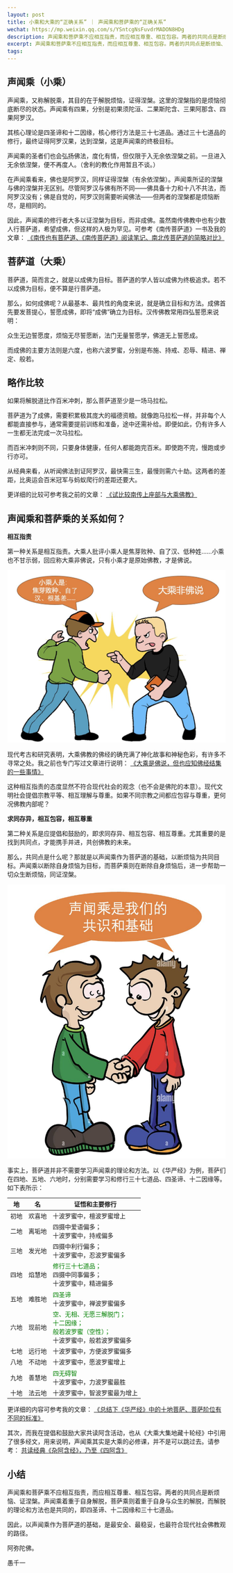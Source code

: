 ```yaml
---
layout: post
title: 小乘和大乘的“正确关系” ｜ 声闻乘和菩萨乘的“正确关系”
wechat: https://mp.weixin.qq.com/s/YSntcgNsFuvdrMADON8HDg
description: 声闻乘和菩萨乘不应相互指责，而应相互尊重、相互包容。两者的共同点是断烦恼、证涅槃。声闻乘着重于自身解脱，菩萨乘则着重于自身与众生的解脱，而解脱的理论和方法也是共同的，即四圣谛、十二因缘和三十七道品。
excerpt: 声闻乘和菩萨乘不应相互指责，而应相互尊重、相互包容。两者的共同点是断烦恼、证涅槃。声闻乘着重于自身解脱，菩萨乘则着重于自身与众生的解脱，而解脱的理论和方法也是共同的，即四圣谛、十二因缘和三十七道品。
tags:
---
```


## 声闻乘（小乘）

声闻乘，又称解脱乘，其目的在于解脱烦恼，证得涅槃。这里的涅槃指的是烦恼彻底断尽的状态。声闻乘有四果，分别是初果须陀洹、二果斯陀含、三果阿那含、四果阿罗汉。

其核心理论是四圣谛和十二因缘，核心修行方法是三十七道品。通过三十七道品的修行，最终证得阿罗汉果，达到涅槃，这是声闻乘的终极目标。

声闻乘的圣者们也会弘扬佛法，度化有情，但仅限于入无余依涅槃之前。一旦进入无余依涅槃，便不再度人。（舍利的教化作用暂且不谈。）

在声闻乘看来，佛也是阿罗汉，同样证得涅槃（有余依涅槃）。声闻乘所证的涅槃与佛的涅槃并无区别。尽管阿罗汉与佛有所不同——佛具备十力和十八不共法，而阿罗汉没有；佛是自觉的，阿罗汉则需要听闻佛法——但两者的涅槃都是烦恼断尽，是相同的。

因此，声闻乘的修行者大多以证涅槃为目标，而非成佛。虽然南传佛教中也有少数人行菩萨道，希望成佛，但这样的人极为罕见。可参考《南传菩萨道》一书及我的文章：
[《南传也有菩萨道、《南传菩萨道》阅读笔记、南北传菩萨道的简略对比》](https://mp.weixin.qq.com/s/fwgHuMw9PTOZsy7OEDzDyA)

## 菩萨道（大乘）

菩萨道，简而言之，就是以成佛为目标。菩萨道的学人皆以成佛为终极追求。若不以成佛为目标，便不算是行菩萨道。

那么，如何成佛呢？从最基本、最共性的角度来说，就是确立目标和方法。成佛首先要发菩提心，誓愿成佛，即将“成佛”确立为目标。汉传佛教常用四弘誓愿来说明：

众生无边誓愿度，烦恼无尽誓愿断，法门无量誓愿学，佛道无上誓愿成。

而成佛的主要方法则是六度，也称六波罗蜜，分别是布施、持戒、忍辱、精进、禅定、般若。

## 略作比较

如果将解脱道比作百米冲刺，那么菩萨道至少是一场马拉松。

菩萨道为了成佛，需要积累极其庞大的福德资粮。就像跑马拉松一样，并非每个人都能直接参与，通常需要提前训练和准备，途中还需补给。即便如此，仍有许多人一生都无法完成一次马拉松。

而百米冲刺则不同，只要身体健康，任何人都能跑完百米。即使跑不完，慢跑或步行亦可。

从经典来看，从听闻佛法到证阿罗汉，最快需三生，最慢则需六十劫。这两者的差距，比奥运会百米冠军与蚂蚁爬行的差距还要大。

更详细的比较可参考我之前的文章：
[《试比较南传上座部与大乘佛教》](https://mp.weixin.qq.com/s/5wnuFIAoA1bzH3MecyivYQ)

## 声闻乘和菩萨乘的关系如何？

**相互指责**

第一种关系是相互指责。大乘人批评小乘人是焦芽败种、自了汉、低种姓……小乘也不甘示弱，回应称大乘非佛说，只有小乘才是原始佛教，才是佛说。

![](../images/2025-02-10-23-21-20.png)

现代考古和研究表明，大乘佛教的佛经的确充满了神化故事和神秘色彩，有许多不寻常之处。我之前也专门写过文章进行说明：
[《大乘是佛说，但也应知佛经结集的一些事情》](https://mp.weixin.qq.com/s/KpkduiXlFeO39zojnJJwMQ)

这种相互指责的态度显然不符合现代社会的观念（也不会是佛陀的本意）。现代文明社会提倡宗教平等、相互理解与尊重。如果不同宗教之间都应包容与尊重，更何况佛教内部呢？

**求同存异，相互包容，相互尊重**

第二种关系是应提倡和鼓励的，即求同存异、相互包容、相互尊重。尤其重要的是找到共同点，才能携手并进，共创佛教的未来。

那么，共同点是什么呢？那就是以声闻乘作为菩萨道的基础，以断烦恼为共同目标。声闻乘以断除自身烦恼为目标，而菩萨乘则在断除自身烦恼后，进一步帮助一切众生断烦恼，同证涅槃。

![](../images/2025-02-10-23-29-10.png)

事实上，菩萨道并非不需要学习声闻乘的理论和方法。以《华严经》为例，菩萨们在四地、五地、六地时，分别需要学习和修行三十七道品、四圣谛、十二因缘等。如下表所示：

| 地 | 名| 证悟和主要修行 |
|--|--|--|
| 初地 | 欢喜地 | 十波罗蜜中，檀波罗蜜增上 |
| 二地 | 离垢地 | 四摄中爱语偏多；<br>十波罗蜜中，持戒偏多 |
| 三地 | 发光地 | 四摄中利行偏多；<br>十波罗蜜中，忍波罗蜜偏多 |
| 四地 | 焰慧地 | <span style="color:green">修行三十七道品；</span><br>四摄中同事偏多；<br>十波罗蜜中，精进偏多 |
| 五地 | 难胜地 | <span style="color:green">四圣谛</span><br>十波罗蜜中，禅波罗蜜偏多  |
| 六地 | 现前地 | <span style="color:green">空、无相、无愿三解脱门；</span><br><span style="color:green">十二因缘；</span><br><span style="color:green">般若波罗蜜（空性）；</span><br>十波罗蜜中，般若波罗蜜偏多  |
| 七地 | 远行地 | 十波罗蜜中，方便波罗蜜偏多 |
| 八地 | 不动地 | 十波罗蜜中，愿波罗蜜增上 |
| 九地 | 善慧地 | <span style="color:green">四无碍智</span><br>十波罗蜜中，力波罗蜜最胜 |
| 十地 | 法云地 | 十波罗蜜中，智波罗蜜最为增上 | 

更详细的内容可参考我的文章：
[《总结下《华严经》中的十地菩萨、菩萨阶位有不同的标准》](https://mp.weixin.qq.com/s/jEiLpTfZpPy-rFSdhMMfbQ)

其次，而我在提倡和鼓励大家共读阿含活动，也从《大乘大集地藏十轮经》中引用了很多经文，用来说明，声闻乘其实是大乘的必修课，并不是可以跳过去。请参考：
[共读经典《杂阿含经》，乃至《四阿含》](https://mp.weixin.qq.com/s/cmwXgAqqh8t4EcsZkWUSPw)

## 小结

声闻乘和菩萨乘不应相互指责，而应相互尊重、相互包容。两者的共同点是断烦恼、证涅槃。声闻乘着重于自身解脱，菩萨乘则着重于自身与众生的解脱，而解脱的理论和方法也是共同的，即四圣谛、十二因缘和三十七道品。

因此，以声闻乘作为菩萨道的基础，是最安全、最稳妥，也最符合现代社会佛教观的路径。

阿弥陀佛。

愚千一
